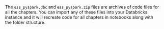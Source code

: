 The ```ess_pyspark.dbc``` and ```ess_pyspark.zip``` files are archives of code files for all the chapters. You can import any of these files into your Databricks instance and it will recreate code for all chapters in notebooks along with the folder structure.